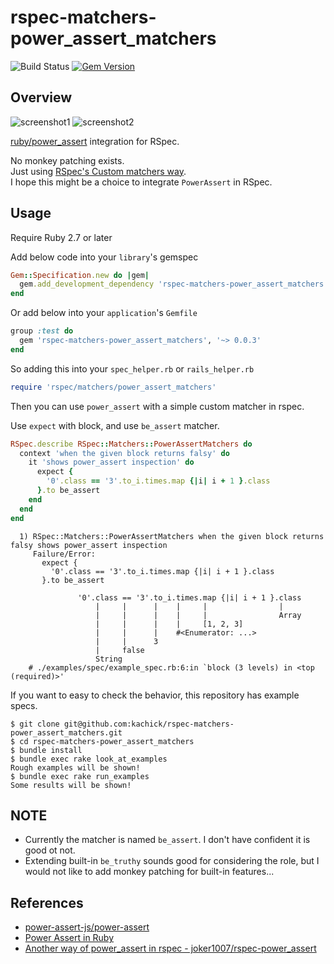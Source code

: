 # rspec-matchers-power_assert_matchers

![Build Status](https://github.com/kachick/rspec-matchers-power_assert_matchers/actions/workflows/spec.yml/badge.svg?branch=main)
[![Gem Version](https://badge.fury.io/rb/rspec-matchers-power_assert_matchers.png)](http://badge.fury.io/rb/rspec-matchers-power_assert_matchers)

## Overview

![screenshot1](https://user-images.githubusercontent.com/1180335/118840923-c9b3a980-b902-11eb-8c8c-afb17fa87d31.png)
![screenshot2](https://user-images.githubusercontent.com/1180335/118840930-cb7d6d00-b902-11eb-8d8e-f6fcdc801367.png)

[ruby/power_assert](https://github.com/ruby/power_assert) integration for RSpec.

No monkey patching exists.  
Just using [RSpec's Custom matchers way](https://relishapp.com/rspec/rspec-expectations/v/3-10/docs/custom-matchers).  
I hope this might be a choice to integrate `PowerAssert` in RSpec.

## Usage

Require Ruby 2.7 or later

Add below code into your `library`'s gemspec

```ruby
Gem::Specification.new do |gem|
  gem.add_development_dependency 'rspec-matchers-power_assert_matchers', '~> 0.0.3'
end
```

Or add below into your `application`'s `Gemfile`

```ruby
group :test do
  gem 'rspec-matchers-power_assert_matchers', '~> 0.0.3'
end
```

So adding this into your `spec_helper.rb` or `rails_helper.rb`

```ruby
require 'rspec/matchers/power_assert_matchers'
```

Then you can use `power_assert` with a simple custom matcher in rspec.

Use `expect` with block, and use `be_assert` matcher.

```ruby
RSpec.describe RSpec::Matchers::PowerAssertMatchers do
  context 'when the given block returns falsy' do
    it 'shows power_assert inspection' do
      expect {
        '0'.class == '3'.to_i.times.map {|i| i + 1 }.class
      }.to be_assert
    end
  end
end
```

```text
  1) RSpec::Matchers::PowerAssertMatchers when the given block returns falsy shows power_assert inspection
     Failure/Error:
       expect {
         '0'.class == '3'.to_i.times.map {|i| i + 1 }.class
       }.to be_assert

               '0'.class == '3'.to_i.times.map {|i| i + 1 }.class
                   |     |      |    |     |                |
                   |     |      |    |     |                Array
                   |     |      |    |     [1, 2, 3]
                   |     |      |    #<Enumerator: ...>
                   |     |      3
                   |     false
                   String
    # ./examples/spec/example_spec.rb:6:in `block (3 levels) in <top (required)>'
```

If you want to easy to check the behavior, this repository has example specs.

```console
$ git clone git@github.com:kachick/rspec-matchers-power_assert_matchers.git
$ cd rspec-matchers-power_assert_matchers
$ bundle install
$ bundle exec rake look_at_examples
Rough examples will be shown!
$ bundle exec rake run_examples
Some results will be shown!
```

## NOTE

* Currently the matcher is named `be_assert`. I don't have confident it is good ot not.
* Extending built-in `be_truthy` sounds good for considering the role, but I would not like to add monkey patching for built-in features...

## References

* [power-assert-js/power-assert](https://github.com/power-assert-js/power-assert)
* [Power Assert in Ruby](https://speakerdeck.com/k_tsj/power-assert-in-ruby)
* [Another way of power_assert in rspec - joker1007/rspec-power_assert](https://github.com/joker1007/rspec-power_assert)
